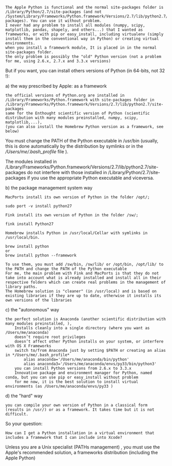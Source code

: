 
    The Apple Python is functional and the normal site-packages folder is /Library/Python/2.7/site-packages (and not /System/Library/Frameworks/Python.framework/Versions/2.7/lib/python2.7/site-packages). You can use it without problem.
    I never had any problem to install all modules (numpy, scipy, matplotlib, pandas, shapely, and others...) that I wanted as frameworks, or with pip or easy_install, including virtualenv (simply install them in the conventional way in Python) or creating virtual environments.
    when you install a framework module, It is placed in in the normal site-packages folder.
    the only problem is possibly the "old" Python version (not a problem for me, using 2.6.x, 2.7.x and 3.3.x versions)

But if you want, you can install others versions of Python (in 64-bits, not 32 !):

a) the way prescribed by Apple: as a framework

    the official versions of Python.org are installed in /Library/Frameworks/Python.framework with site-packages folder in /Library/Frameworks/Python.framework/Versions/2.7/lib/python2.7/site-packages
    same for the Enthought scientific version of Python (scientific distribution with many modules preinstalled, numpy, scipy, matplotlib,...),
    (you can also install the Homebrew Python version as a framework, see below)

You must change the PATH of the Python executable in /usr/bin (usually, this is done automatically by the distribution by symlinks or in the */Users/me/.bash_profile* file ).

The modules installed in /Library/Frameworks/Python.framework/Versions/2.7/lib/python2.7/site-packages do not interfere with those installed in /Library/Python/2.7/site-packages if you use the appropriate Python executable and viceversa.

b) the package management system way

    MacPorts install its own version of Python in the folder /opt/;

    sudo port -v install python27

    Fink install its own version of Python in the folder /sw/;

    fink install Python27

    Homebrew installs Python in /usr/local/Cellar with symlinks in /usr/local/bin.

    brew install python
    or
    brew install python --framework

    To use them, you must add /sw/bin, /sw/lib/ or /opt/bin, /opt/lib/ to the PATH and change the PATH of the Python executable
    For me, the main problem with Fink and MacPorts is that they do not take into account what is already installed and install all in their respective folders which can create real problems in the management of library paths.
    The Homebrew solution is "cleaner" (in /usr/local) and is based on existing libraries if they are up to date, otherwise it installs its own versions of the libraries

c) the "autonomous" way

    the perfect solution is Anaconda (another scientific distribution with many modules preinstalled, ),
        Installs cleanly into a single directory (where you want as /Users/me/anaconda)
        doesn’t require root privileges
        doesn’t affect other Python installs on your system, or interfere with OS X Frameworks
        switch to/from Anaconda just by setting $PATH or creating an alias in */Users/me/.bash_profile*
            alias anaconda='/Users/me/anaconda/bin/python'
            alias anaconda3='/Users/me/anaconda/envs/py33/bin/python3'
        you can install Python versions from 2.6.x to 3.3.x
        Innovative package and environment manager for Python, named conda, but you can use pip or easy_install without problem
        for me now, it is the best solution to install virtual environments (as /Users/me/anaconda/envs/py33 )

d) the "hard" way

    you can compile your own version of Python in a classical form (results in /usr/) or as a framework. It takes time but it is not difficult.

So your question:

    How can I get a Python installation in a virtual environment that includes a framework that I can include into Xcode?

Unless you are a Unix specialist (PATHs management) , you must use the Apple's recommended solution, a frameworks distribution (including the Apple Python)
